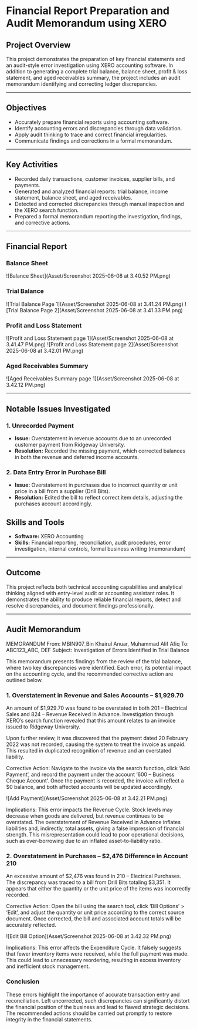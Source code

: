 # Financial Report Preparation and Audit Memorandum using XERO

## Project Overview
This project demonstrates the preparation of key financial statements and an audit-style error investigation using XERO accounting software. In addition to generating a complete trial balance, balance sheet, profit & loss statement, and aged receivables summary, the project includes an audit memorandum identifying and correcting ledger discrepancies.

-----

## Objectives
- Accurately prepare financial reports using accounting software.
- Identify accounting errors and discrepancies through data validation.
- Apply audit thinking to trace and correct financial irregularities.
- Communicate findings and corrections in a formal memorandum.

-----

## Key Activities
- Recorded daily transactions, customer invoices, supplier bills, and payments.
- Generated and analyzed financial reports: trial balance, income statement, balance sheet, and aged receivables.
- Detected and corrected discrepancies through manual inspection and the XERO search function.
- Prepared a formal memorandum reporting the investigation, findings, and corrective actions.

------

## Financial Report

### Balance Sheet

![Balance Sheet](Asset/Screenshot 2025-06-08 at 3.40.52 PM.png)

### Trial Balance

![Trial Balance Page 1](Asset/Screenshot 2025-06-08 at 3.41.24 PM.png)
![Trial Balance Page 2](Asset/Screenshot 2025-06-08 at 3.41.33 PM.png)

### Profit and Loss Statement

![Profit and Loss Statement page 1](Asset/Screenshot 2025-06-08 at 3.41.47 PM.png)
![Profit and Loss Statement page 2](Asset/Screenshot 2025-06-08 at 3.42.01 PM.png)

### Aged Receivables Summary

![Aged Receivables Summary page 1](Asset/Screenshot 2025-06-08 at 3.42.12 PM.png)

-----

## Notable Issues Investigated

### 1. Unrecorded Payment
- **Issue:** Overstatement in revenue accounts due to an unrecorded customer payment from Ridgeway University.
- **Resolution:** Recorded the missing payment, which corrected balances in both the revenue and deferred income accounts.

### 2. Data Entry Error in Purchase Bill
- **Issue:** Overstatement in purchases due to incorrect quantity or unit price in a bill from a supplier (Drill Bits).
- **Resolution:** Edited the bill to reflect correct item details, adjusting the purchases account accordingly.

## Skills and Tools
- **Software:** XERO Accounting  
- **Skills:** Financial reporting, reconciliation, audit procedures, error investigation, internal controls, formal business writing (memorandum)

-----

## Outcome
This project reflects both technical accounting capabilities and analytical thinking aligned with entry-level audit or accounting assistant roles. It demonstrates the ability to produce reliable financial reports, detect and resolve discrepancies, and document findings professionally.

-----

## Audit Memorandum

MEMORANDUM
From: MBIN907_Bin Khairul Anuar, Muhammad Alif Afiq
To: ABC123_ABC, DEF
Subject: Investigation of Errors Identified in Trial Balance

This memorandum presents findings from the review of the trial balance, where two key discrepancies were identified. Each error, its potential impact on the accounting cycle, and the recommended corrective action are outlined below.

### 1. Overstatement in Revenue and Sales Accounts – $1,929.70
An amount of $1,929.70 was found to be overstated in both 201 – Electrical Sales and 824 – Revenue Received in Advance. Investigation through XERO’s search function revealed that this amount relates to an invoice issued to Ridgeway University.

Upon further review, it was discovered that the payment dated 20 February 2022 was not recorded, causing the system to treat the invoice as unpaid. This resulted in duplicated recognition of revenue and an overstated liability.

Corrective Action:
Navigate to the invoice via the search function, click ‘Add Payment’, and record the payment under the account ‘600 – Business Cheque Account’. Once the payment is recorded, the invoice will reflect a $0 balance, and both affected accounts will be updated accordingly.

![Add Payment](Asset/Screenshot 2025-06-08 at 3.42.21 PM.png)

Implications:
This error impacts the Revenue Cycle. Stock levels may decrease when goods are delivered, but revenue continues to be overstated. The overstatement of Revenue Received in Advance inflates liabilities and, indirectly, total assets, giving a false impression of financial strength. This misrepresentation could lead to poor operational decisions, such as over-borrowing due to an inflated asset-to-liability ratio.

### 2. Overstatement in Purchases – $2,476 Difference in Account 210
An excessive amount of $2,476 was found in 210 – Electrical Purchases. The discrepancy was traced to a bill from Drill Bits totaling $3,351. It appears that either the quantity or the unit price of the items was incorrectly recorded.

Corrective Action:
Open the bill using the search tool, click ‘Bill Options’ > ‘Edit’, and adjust the quantity or unit price according to the correct source document. Once corrected, the bill and associated account totals will be accurately reflected.

![Edit Bill Option](Asset/Screenshot 2025-06-08 at 3.42.32 PM.png)

Implications:
This error affects the Expenditure Cycle. It falsely suggests that fewer inventory items were received, while the full payment was made. This could lead to unnecessary reordering, resulting in excess inventory and inefficient stock management.

### Conclusion
These errors highlight the importance of accurate transaction entry and reconciliation. Left uncorrected, such discrepancies can significantly distort the financial position of the business and lead to flawed strategic decisions. The recommended actions should be carried out promptly to restore integrity in the financial statements.
